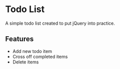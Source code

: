 # Todo List
A simple todo list created to put jQuery into practice.

## Features
- Add new todo item
- Cross off completed items
- Delete items
